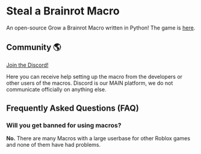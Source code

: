 # Steal a Brainrot Macro

An open-source Grow a Brainrot Macro written in Python! The game is [here](https://www.roblox.com/games/109983668079237/Steal-a-Brainrot).

## Community 🌎

[Join the Discord!](https://discord.gg/ur8an4mb)

Here you can receive help setting up the macro from the developers or other users of the macros. Discord is our MAIN platform, we do not communicate officially on anything else.

## Frequently Asked Questions (FAQ)

### Will you get banned for using macros?

**No.** There are many Macros with a large userbase for other Roblox games and none of them have had problems.

